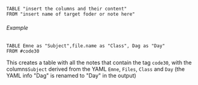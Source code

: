 ```dataview
TABLE "insert the columns and their content"
FROM "insert name of target foder or note here"
```

###### Example
```dataview
TABLE Emne as "Subject",file.name as "Class", Dag as "Day"
FROM #code30 
```
This creates a table with all the notes that contain the tag `code30`, with the columns`Subject` derived from the YAML `Emne`, `Files`, `Class` and `Day` (the YAML info "Dag" is renamed to "Day" in the output)